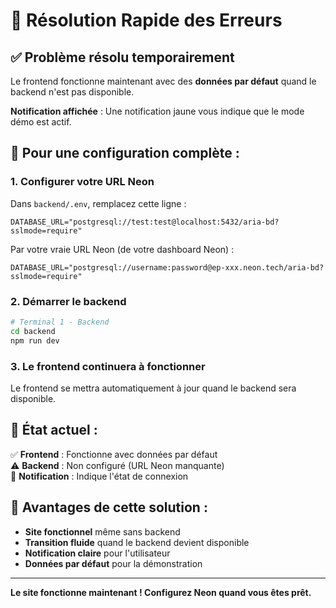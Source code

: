 # 🚨 Résolution Rapide des Erreurs

## ✅ **Problème résolu temporairement**

Le frontend fonctionne maintenant avec des **données par défaut** quand le backend n'est pas disponible.

**Notification affichée** : Une notification jaune vous indique que le mode démo est actif.

## 🎯 **Pour une configuration complète :**

### 1. **Configurer votre URL Neon**

Dans `backend/.env`, remplacez cette ligne :
```env
DATABASE_URL="postgresql://test:test@localhost:5432/aria-bd?sslmode=require"
```

Par votre vraie URL Neon (de votre dashboard Neon) :
```env
DATABASE_URL="postgresql://username:password@ep-xxx.neon.tech/aria-bd?sslmode=require"
```

### 2. **Démarrer le backend**

```bash
# Terminal 1 - Backend
cd backend
npm run dev
```

### 3. **Le frontend continuera à fonctionner**

Le frontend se mettra automatiquement à jour quand le backend sera disponible.

## 🔧 **État actuel :**

✅ **Frontend** : Fonctionne avec données par défaut  
⚠️ **Backend** : Non configuré (URL Neon manquante)  
📱 **Notification** : Indique l'état de connexion  

## 🎉 **Avantages de cette solution :**

- **Site fonctionnel** même sans backend
- **Transition fluide** quand le backend devient disponible  
- **Notification claire** pour l'utilisateur
- **Données par défaut** pour la démonstration

---

**Le site fonctionne maintenant ! Configurez Neon quand vous êtes prêt.**
